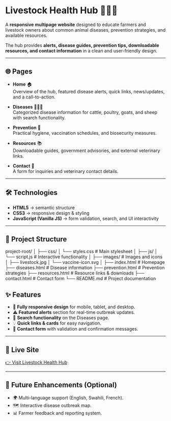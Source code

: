 # Livestock Health Hub 🐄🐓🐐

A **responsive multipage website** designed to educate farmers and livestock owners about common animal diseases, prevention strategies, and available resources.  

The hub provides **alerts, disease guides, prevention tips, downloadable resources, and contact information** in a clean and user-friendly design.  

---

## 🌐 Pages

- **Home** 🏠  
  Overview of the hub, featured disease alerts, quick links, news/updates, and a call-to-action.  

- **Diseases** 🐄🐓🐑  
  Categorized disease information for cattle, poultry, goats, and sheep with search functionality.  

- **Prevention** 💉  
  Practical hygiene, vaccination schedules, and biosecurity measures.  

- **Resources** 📚  
  Downloadable guides, government advisories, and external veterinary links.  

- **Contact** 📩  
  A form for inquiries and veterinary contact details.  

---

## 🛠️ Technologies

- **HTML5** → semantic structure  
- **CSS3** → responsive design & styling  
- **JavaScript (Vanilla JS)** → form validation, search, and UI interactivity  

---

## 📁 Project Structure

project-root/
│
├── css/
│ └── styles.css # Main stylesheet
│
├── js/
│ └── script.js # Interactive functionality
│
├── images/ # Images and icons
│ ├── livestock.jpg
│ └── vaccine-icon.svg
│
├── index.html # Homepage
├── diseases.html # Disease information
├── prevention.html # Prevention strategies
├── resources.html # Resource links & downloads
├── contact.html # Contact form
└── README.md # Project documentation

## ✨ Features

- 📱 **Fully responsive design** for mobile, tablet, and desktop.  
- ⚠️ **Featured alerts** section for real-time outbreak updates.  
- 🔎 **Search functionality** on the Diseases page.  
- 💡 **Quick links & cards** for easy navigation.  
- 📩 **Contact form** with validation and confirmation messages.  

---

## 🚀 Live Site

[👉 Visit Livestock Health Hub](https://your-deployment-url.com)  

---

## 📌 Future Enhancements (Optional)

- 🌍 Multi-language support (English, Swahili, French).  
- 🗺️ Interactive disease outbreak map.  
- 📊 Farmer feedback and reporting system.  
